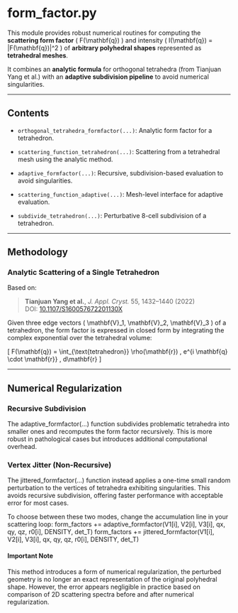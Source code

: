# form_factor.py

This module provides robust numerical routines for computing the **scattering form factor** \( F(\mathbf{q}) \) and intensity \( I(\mathbf{q}) = |F(\mathbf{q})|^2 \) of **arbitrary polyhedral shapes** represented as **tetrahedral meshes**.

It combines an **analytic formula** for orthogonal tetrahedra (from Tianjuan Yang et al.) with an **adaptive subdivision pipeline** to avoid numerical singularities.

---

## Contents

- `orthogonal_tetrahedra_formfactor(...)`: Analytic form factor for a tetrahedron.
- `scattering_function_tetrahedron(...)`: Scattering from a tetrahedral mesh using the analytic method.

- `adaptive_formfactor(...)`: Recursive, subdivision-based evaluation to avoid singularities.
- `scattering_function_adaptive(...)`: Mesh-level interface for adaptive evaluation.
- `subdivide_tetrahedron(...)`: Perturbative 8-cell subdivision of a tetrahedron.

---

## Methodology

### Analytic Scattering of a Single Tetrahedron

Based on:
> **Tianjuan Yang et al.**, *J. Appl. Cryst.* 55, 1432–1440 (2022)  
> DOI: [10.1107/S160057672201130X](https://doi.org/10.1107/S160057672201130X)

Given three edge vectors \( \mathbf{V}_1, \mathbf{V}_2, \mathbf{V}_3 \) of a tetrahedron, the form factor is expressed in closed form by integrating the complex exponential over the tetrahedral volume:

\[
F(\mathbf{q}) = \int_{\text{tetrahedron}} \rho(\mathbf{r}) \, e^{i \mathbf{q} \cdot \mathbf{r}} \, d\mathbf{r}
\]

---

## Numerical Regularization

### Recursive Subdivision
The adaptive_formfactor(...) function subdivides problematic tetrahedra into smaller ones and recomputes the form factor recursively. This is more robust in pathological cases but introduces additional computational overhead.

### Vertex Jitter (Non-Recursive)
The jittered_formfactor(...) function instead applies a one-time small random perturbation to the vertices of tetrahedra exhibiting singularities. This avoids recursive subdivision, offering faster performance with acceptable error for most cases.

To choose between these two modes, change the accumulation line in your scattering loop:
form_factors += adaptive_formfactor(V1[i], V2[i], V3[i], qx, qy, qz, r0[i], DENSITY, det_T)
form_factors += jittered_formfactor(V1[i], V2[i], V3[i], qx, qy, qz, r0[i], DENSITY, det_T)

#### Important Note
This method introduces a form of numerical regularization, the perturbed geometry is no longer an exact representation of the original polyhedral shape. However, the error appears negligible in practice based on comparison of 2D scattering spectra before and after numerical regularization.